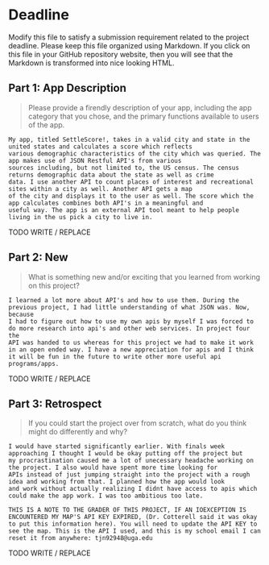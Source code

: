 # Deadline

Modify this file to satisfy a submission requirement related to the project
deadline. Please keep this file organized using Markdown. If you click on
this file in your GitHub repository website, then you will see that the
Markdown is transformed into nice looking HTML.

## Part 1: App Description

> Please provide a firendly description of your app, including the app
> category that you chose, and the primary functions available to users
> of the app.

    My app, titled SettleScore!, takes in a valid city and state in the united states and calculates a score which reflects
    various demographic characteristics of the city which was queried. The app makes use of JSON Restful API's from various
    sources including, but not limited to, the US census. The census returns demographic data about the state as well as crime
    data. I use another API to count places of interest and recreational sites within a city as well. Another API gets a map
    of the city and displays it to the user as well. The score which the app calculates combines both API's in a meaningful and
    useful way. The app is an external API tool meant to help people living in the us pick a city to live in.

TODO WRITE / REPLACE

## Part 2: New

> What is something new and/or exciting that you learned from working
> on this project?

    I learned a lot more about API's and how to use them. During the previous project, I had little understanding of what JSON was. Now, because
    I had to figure out how to use my own apis by myself I was forced to do more research into api's and other web services. In project four the
    API was handed to us whereas for this project we had to make it work in an open ended way. I have a new appreciation for apis and I think
    it will be fun in the future to write other more useful api programs/apps.

TODO WRITE / REPLACE

## Part 3: Retrospect

> If you could start the project over from scratch, what do
> you think might do differently and why?

    I would have started significantly earlier. With finals week approaching I thought I would be okay putting off the project but
    my procrastination caused me a lot of unecessary headache working on the project. I also would have spent more time looking for
    APIs instead of just jumping straight into the project with a rough idea and working from that. I planned how the app would look
    and work without actually realizing I didnt have access to apis which could make the app work. I was too ambitious too late.

    THIS IS A NOTE TO THE GRADER OF THIS PROJECT, IF AN IOEXCEPTION IS ENCOUNTERED MY MAP'S API KEY EXPIRED, (Dr. Cotterell said it was okay to put this information here). You will need to update the API KEY to see the map. This is the API I used, and this is my school email I can reset it from anywhere: tjn92948@uga.edu

TODO WRITE / REPLACE
